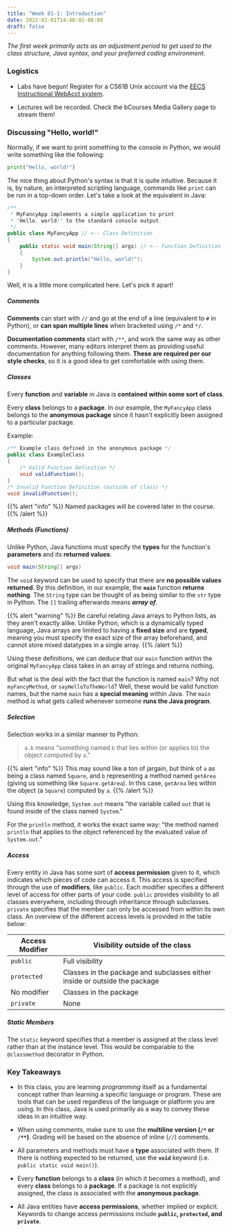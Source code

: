 ```yaml
---
title: "Week 01-1: Introduction"
date: 2022-01-01T14:40:02-08:00
draft: false
---
```


*The first week primarily acts as an adjustment period to get used to the class structure, Java syntax, and your preferred coding environment.*

### Logistics

 - Labs have begun! Register for a CS61B Unix account via the [EECS Instructional WebAcct system](https://inst.eecs.berkeley.edu/webacct).

 - Lectures will be recorded. Check the bCourses Media Gallery page to stream them!

### Discussing "Hello, world!"

Normally, if we want to print something to the console in Python, we would write something like the following:

```python
print("Hello, world!")
```

The nice thing about Python's syntax is that it is quite intuitive. Because it is, by nature, an interpreted scripting language, commands like `print` can be run in a top-down order. Let's take a look at the equivalent in Java:

```java
/**
 * MyFancyApp implements a simple application to print
 * "Hello, world!" to the standard console output.
 */
public class MyFancyApp // <-- Class Definition
{
    public static void main(String[] args) // <-- Function Definition
    {
        System.out.println("Hello, world!");
    }
}
```

Well, it is a little more complicated here. Let's pick it apart!

##### Comments

**Comments** can start with `//` and go at the end of a line (equivalent to `#` in Python), or **can span multiple lines** when bracketed using `/*` and `*/`.

**Documentation comments** start with `/**`, and work the same way as other comments. However, many editors interpret them as providing useful documentation for anything following them. **These are required per our style checks**, so it is a good idea to get comfortable with using them.

##### Classes

Every **function** and **variable** in Java is **contained within some sort of class**.

Every **class** belongs to a **package**. In our example, the `MyFancyApp` class belongs to the **anonymous package** since it hasn't explicitly been assigned to a particular package.

Example:

```java
/** Example class defined in the anonymous package */
public class ExampleClass
{
    /* Valid Function Definition */
    void validFunction();
}
/* Invalid Function Definition (outside of class) */
void invalidFunction();
```

{{% alert "info" %}}
Named packages will be covered later in the course.
{{% /alert %}}

##### Methods (Functions)

Unlike Python, Java functions must specify the **types** for the function's **parameters** and its **returned values**.

```java
void main(String[] args)
```

The `void` keyword can be used to specify that there are **no possible values returned**. By this definition, in our example, the **`main`** function **returns nothing**. The `String` type can be thought of as being similar to the `str` type in Python. The `[]` trailing afterwards means ***array of***.

{{% alert "warning" %}}
Be careful relating Java arrays to Python lists, as they aren't exactly alike. Unlike Python, which is a dynamically typed language, Java arrays are limited to having a **fixed size** and are **typed**, meaning you must specify the exact size of the array beforehand, and cannot store mixed datatypes in a single array. 
{{% /alert %}}

Using these definitions, we can deduce that our `main` function within the original `MyFancyApp` class takes in an array of strings and returns nothing.

But what is the deal with the fact that the function is named `main`? Why not `myFancyMethod`, or `sayHelloToTheWorld`? Well, these would be valid function names, but the name `main` has a **special meaning** within Java. The `main` method is what gets called whenever someone **runs the Java program**.

##### Selection

Selection works in a similar manner to Python:
> `a.b` means "something named `b` that lies within (or applies to) the object computed by `a`."

{{% alert "info" %}}
This may sound like a ton of jargain, but think of `a` as being a class named `Square`, and `b` representing a method named `getArea` (giving us something like `Square.getArea`). In this case, `getArea` lies within the object (a `Square`) computed by `a`.
{{% /alert %}}

Using this knowledge, `System.out` means "the variable called `out` that is found inside of the class named `System`."

For the `println` method, it works the exact same way: "the method named `println` that applies to the object referenced by the evaluated value of `System.out`."

##### Access

Every entity in Java has some sort of **access permission** given to it, which indicates which pieces of code can access it. This access is specified through the use of **modifiers**, like `public`. Each modifier specifies a different level of access for other parts of your code. `public` provides visibility to all classes everywhere, including through inheritance through subclasses. `private` specifies that the member can only be accessed from within its own class. An overview of the different access levels is provided in the table below:

| Access Modifier | Visibility outside of the class                                            |
|-----------------|----------------------------------------------------------------------------|
| `public`        | Full visibility                                                            |
| `protected`     | Classes in the package and subclasses either inside or outside the package |
| No modifier     | Classes in the package                                                     |
| `private`       | None                                                                       |

##### Static Members

The `static` keyword specifies that a member is assigned at the class level rather than at the instance level. This would be comparable to the `@classmethod` decorator in Python.

### Key Takeaways

- In this class, you are learning *programming* itself as a fundamental concept rather than learning a specific language or program. These are tools that can be used regardless of the language or platform you are using. In this class, Java is used primarily as a way to convey these ideas in an intuitive way.

- When using comments, make sure to use the **multiline version (`/*` or `/**`)**. Grading will be based on the absence of inline (`//`) comments.

- All parameters and methods must have a **type** associated with them. If there is nothing expected to be returned, use the **`void`** keyword (i.e. `public static void main()`).

- Every **function** belongs to a **class** (in which it becomes a method), and every **class** belongs to a **package**. If a package is not explicitly assigned, the class is associated with the **anonymous package**.

- All Java entities have **access permissions**, whether implied or explicit. Keywords to change access permissions include **`public`, `protected`, and `private`**.
